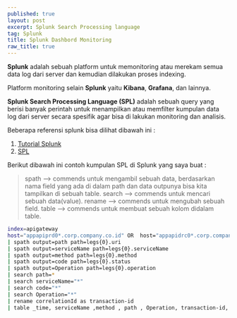 ```yaml
---
published: true
layout: post
excerpt: Splunk Search Processing language
tag: Splunk
title: Splunk Dashbord Monitoring
raw_title: true
---
```

**Splunk** adalah sebuah platform untuk memonitoring atau merekam semua data log dari server dan kemudian dilakukan proses indexing.

Platform monitoring selain **Splunk** yaitu **Kibana**, **Grafana**, dan lainnya.

**Splunk Search Processing Language (SPL)** adalah sebuah query yang berisi banyak perintah untuk menampilkan atau memfilter kumpulan data log dari server secara spesifik agar bisa di lakukan monitoring dan analisis.

Beberapa referensi splunk bisa dilihat dibawah ini :
1. <a href="https://www.tutorialspoint.com/splunk/index.htm" 				
     title="tutorialsplunk">Tutorial Splunk</a>
2. <a href="https://docs.splunk.com/Documentation/Splunk/8.0.0/SearchReference/Abstract" 				
     title="spl">SPL</a>

Berikut dibawah ini contoh kumpulan SPL di Splunk yang saya buat :
>	spath	--> commends untuk mengambil sebuah data, berdasarkan nama field yang ada di dalam path dan data outpunya bisa kita tampilkan di sebuah table.
	search	--> commends untuk mencari sebuah data(value).
	rename	--> commends untuk mengubah sebuah field.
	table	--> commends untuk membuat sebuah kolom didalam table.

```sh
index=apigateway
host="appapiprd0*.corp.company.co.id" OR  host="appapidrc0*.corp.company.co.id"
| spath output=path path=legs{0}.uri 
| spath output=serviceName path=legs{0}.serviceName 
| spath output=method path=legs{0}.method 
| spath output=code path=legs{0}.status 
| spath output=Operation path=legs{0}.operation 
| search path=* 
| search serviceName="*"
| search code="*" 
| search Operation="*" 
| rename correlationId as transaction-id
| table _time, serviceName ,method , path , Operation, transaction-id, code, duration
```
